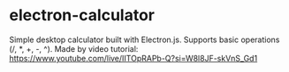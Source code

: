 # electron-calculator
Simple desktop calculator built with Electron.js. 
Supports basic operations (/, *, +, -, ^). 
Made by video tutorial: https://www.youtube.com/live/IITOpRAPb-Q?si=W8l8JF-skVnS_Gd1 
